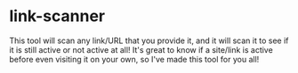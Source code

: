 # link-scanner
This tool will scan any link/URL that you provide it, and it will scan it to see if it is still active or not active at all! It's great to know if a site/link is active before even visiting it on your own, so I've made this tool for you all!
